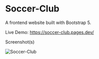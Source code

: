 # Soccer-Club
 A frontend website built with Bootstrap 5.
 
 Live Demo: https://soccer-club.pages.dev/
 
 Screenshot(s)
 

![Soccer-Club](https://user-images.githubusercontent.com/25801484/158863389-ccb68ef5-b468-414c-8fd1-88c0142a5f68.png)
